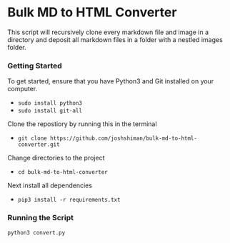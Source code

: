 # Bulk MD to HTML Converter

This script will recursively clone every markdown file and image in a directory and deposit all markdown files in a folder with a nestled images folder.

### Getting Started

To get started, ensure that you have Python3 and Git installed on your computer.

- `sudo install python3`
- `sudo install git-all`

Clone the repostiory by running this in the terminal

- `git clone https://github.com/joshshiman/bulk-md-to-html-converter.git`

Change directories to the project

- `cd bulk-md-to-html-converter`

Next install all dependencies

- `pip3 install -r requirements.txt`

### Running the Script

`python3 convert.py`
